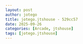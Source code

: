 ```yaml
---
layout: post
author: jotego
title: jotego.jtshouse - 529cc57
date: 2025-09-26
categories: [Arcade, jtshouse]
tags: [jotego.jtshouse]
---
```


